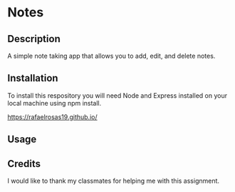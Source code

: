 # Notes

## Description

A simple note taking app that allows you to add, edit, and delete notes. 

## Installation

To install this respository you will need Node and Express installed on your local machine using npm install. 

https://rafaelrosas19.github.io/


## Usage



## Credits 

I would like to thank my classmates for helping me with this assignment. 


